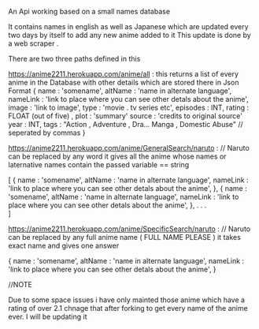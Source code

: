An Api working based on a small names database 

It contains names in english as well as Japanese 
which are updated every two days by itself to add any new anime added to it
This update is done by a web scraper .

There are two three paths defined in this 

https://anime2211.herokuapp.com/anime/all : 
this returns a list of every anime in the Database with other details which are stored there  in Json Format
{
    name : 'somename',
    altName : 'name in alternate language',
    nameLink : 'link to place where you can see other detals about the anime',
    image : 'link to image',
    type : 'movie . tv series etc',
	episodes : INT,
    rating : FLOAT (out of five) ,
    plot : 'summary'
    source : 'credits to original source'
	year : INT,
    tags : "Action , Adventure , Dra… Manga , Domestic Abuse" // seperated by commas 
}

https://anime2211.herokuapp.com/anime/GeneralSearch/naruto : // Naruto can be replaced by any word 
it gives all the anime whose names or laternative names contain the passed variable == string 

[
    {
        name : 'somename',
        altName : 'name in alternate language',
        nameLink : 'link to place where you can see other detals about the anime',
    },
    {
        name : 'somename',
        altName : 'name in alternate language',
        nameLink : 'link to place where you can see other detals about the anime',
    },
    .
    .
    .   
]

https://anime2211.herokuapp.com/anime/SpecificSearch/naruto : // Naruto can be replaced by any full anime name ( FULL NAME PLEASE ) 
it takes exact name and gives one answer

{
    name : 'somename',
    altName : 'name in alternate language',
    nameLink : 'link to place where you can see other detals about the anime',
}

//NOTE

Due to some space issues i have only mainted those anime which have a rating of over 2.1 chnage that after forking to get every name of the anime ever.
I will be updating it  
